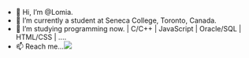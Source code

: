 - 👋 Hi, I’m @Lomia.
- 👀 I’m currently a student at Seneca College, Toronto, Canada.
- 🌱 I’m studying programming now.  | C/C++ | JavaScript | Oracle/SQL | HTML/CSS | ....
- 📫 Reach me...<a href="lomia5w@gmail.com"><img src="https://img.shields.io/badge/-lomia5w@gmail.com-grey?style=flat&logo=Gmail&logoColor=red"/></a>

<!---
LomiaW/LomiaW is a ✨ special ✨ repository because its `README.md` (this file) appears on your GitHub profile.
You can click the Preview link to take a look at your changes.
--->

